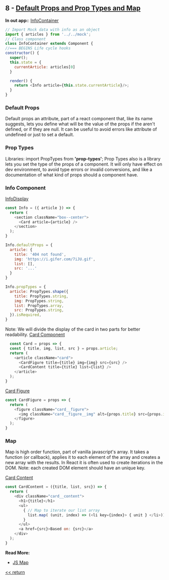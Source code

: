 ## 8 - [Default Props and Prop Types and Map](../components/Info/index.js)
  **In out app:**:
  [InfoContainer](../components/Info/InfoContainer.js)
  ``` javascript
// Import Mock data with info as an object
  import { articles } from '../../mock';
// Class component
  class InfoContainer extends Component {
  //=== BEGINS Life cycle hooks
  constructor() {
    super();
    this.state = {
      currentArticle: articles[0]
    }

    render() {
      return <Info article={this.state.currentArticle}/>;
    }
  }

  ``` 

  ### Default Props
  Default props an attribute, part of a react component that, like its name suggests, lets you define what will be the value of the props if the aren't defined, or if they are null. It can be useful to avoid errors like attribute of undefined or just to set a default.

  ### Prop Types
  Libraries: 
  import PropTypes from **'prop-types'**;
  Prop Types also is a library lets you set the type of the props of a component. It will only have effect on dev environment, to avoid type errors or invalid conversions, and like a documentation of what kind of props should a component have.


  ### Info Component

  [InfoDisplay](../components/Info/InfoDisplay.js)
  ``` javascript
  const Info = ({ article }) => {
    return (
      <section className="box--center">
        <Card article={article} />
      </section>
    );
  }

  Info.defaultProps = {
    article: {
      title: '404 not found',
      img: 'https://i.gifer.com/7iJU.gif',
      list: [],
      src: '...'
    }
  }

  Info.propTypes = {
    article: PropTypes.shape({
      title: PropTypes.string,
      img: PropTypes.string,
      list: PropTypes.array,
      src: PropTypes.string,
    }).isRequired,
  }

  ``` 

  Note: We will divide the display of the card in two parts for better readability.
  [Card Component](../components/Info/Card.jsx)
  ``` javascript
    const Card = props => {
    const { title, img, list, src } = props.article;
    return (
      <article className="card">
        <CardFigure title={title} img={img} src={src} />
        <CardContent title={title} list={list} />
      </article>
    );
  }
  ``` 
  
  [Card Figure](../components/Info/Card/CardFigure.jsx)
  ``` javascript
  const CardFigure = props => {
    return (
      <figure className="card__figure">
        <img className="card__figure__img" alt={props.title} src={props.img}></img>
      </figure>
    );
  }
  ``` 
  
  ### Map
  Map is high order function, part of vanilla javascript's array. It takes a function (or callback), applies it to each element of the array and creates a new array with the results. 
  In React it is often used to create iterations in the DOM.
  Note: each created DOM element should have an unique key. 

  [Card Content](../components/Info/Card/CardContent.jsx)
  ``` javascript
  const CardContent = ({title, list, src}) => {
    return (
      <div className="card__content">
        <h1>{title}</h1>
        <ul>
          { // Map to iterate our list array 
            list.map( (unit, index) => (<li key={index}> { unit } </li>))
          }
        </ul>
        <a href={src}>Based on: {src}</a>
      </div>
    );
  }

  ``` 

  **Read More:**
  - [JS Map](https://developer.mozilla.org/en-US/docs/Web/JavaScript/Reference/Global_Objects/Array/map)

[<< return](./index.md)
